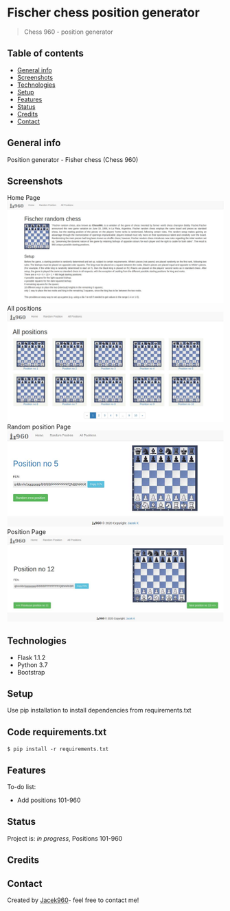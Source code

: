 # Fischer chess position generator
> Chess 960 - position generator

## Table of contents
* [General info](#general-info)
* [Screenshots](#screenshots)
* [Technologies](#technologies)
* [Setup](#setup)
* [Features](#features)
* [Status](#status)
* [Credits](#credits)
* [Contact](#contact)

## General info
Position generator - Fisher chess (Chess 960)

## Screenshots
Home Page
![Home page](./img/home.jpg)
All positions
![All positions page](./img/allpositions.jpg)
Random position Page
![Random position page](./img/random.jpg)
Position Page
![Position page](./img/positon.jpg)


## Technologies
* Flask 1.1.2
* Python 3.7
* Bootstrap 

## Setup
Use pip installation to install dependencies from requirements.txt
## Code requirements.txt

`$ pip install -r requirements.txt`

## Features
To-do list:
* Add positions 101-960


## Status
Project is: _in progress_, Positions 101-960

## Credits


## Contact
Created by [Jacek960](mailto:j.kuciel@outlook.com)- feel free to contact me!

